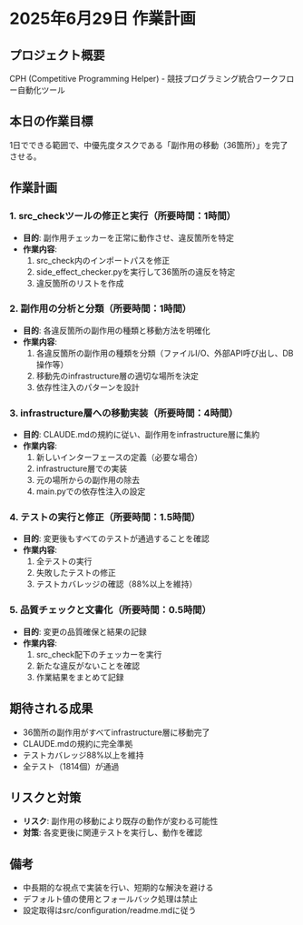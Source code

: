 # 2025年6月29日 作業計画

## プロジェクト概要
CPH (Competitive Programming Helper) - 競技プログラミング統合ワークフロー自動化ツール

## 本日の作業目標
1日でできる範囲で、中優先度タスクである「副作用の移動（36箇所）」を完了させる。

## 作業計画

### 1. src_checkツールの修正と実行（所要時間：1時間）
- **目的**: 副作用チェッカーを正常に動作させ、違反箇所を特定
- **作業内容**:
  1. src_check内のインポートパスを修正
  2. side_effect_checker.pyを実行して36箇所の違反を特定
  3. 違反箇所のリストを作成

### 2. 副作用の分析と分類（所要時間：1時間）
- **目的**: 各違反箇所の副作用の種類と移動方法を明確化
- **作業内容**:
  1. 各違反箇所の副作用の種類を分類（ファイルI/O、外部API呼び出し、DB操作等）
  2. 移動先のinfrastructure層の適切な場所を決定
  3. 依存性注入のパターンを設計

### 3. infrastructure層への移動実装（所要時間：4時間）
- **目的**: CLAUDE.mdの規約に従い、副作用をinfrastructure層に集約
- **作業内容**:
  1. 新しいインターフェースの定義（必要な場合）
  2. infrastructure層での実装
  3. 元の場所からの副作用の除去
  4. main.pyでの依存性注入の設定

### 4. テストの実行と修正（所要時間：1.5時間）
- **目的**: 変更後もすべてのテストが通過することを確認
- **作業内容**:
  1. 全テストの実行
  2. 失敗したテストの修正
  3. テストカバレッジの確認（88%以上を維持）

### 5. 品質チェックと文書化（所要時間：0.5時間）
- **目的**: 変更の品質確保と結果の記録
- **作業内容**:
  1. src_check配下のチェッカーを実行
  2. 新たな違反がないことを確認
  3. 作業結果をまとめて記録

## 期待される成果
- 36箇所の副作用がすべてinfrastructure層に移動完了
- CLAUDE.mdの規約に完全準拠
- テストカバレッジ88%以上を維持
- 全テスト（1814個）が通過

## リスクと対策
- **リスク**: 副作用の移動により既存の動作が変わる可能性
- **対策**: 各変更後に関連テストを実行し、動作を確認

## 備考
- 中長期的な視点で実装を行い、短期的な解決を避ける
- デフォルト値の使用とフォールバック処理は禁止
- 設定取得はsrc/configuration/readme.mdに従う